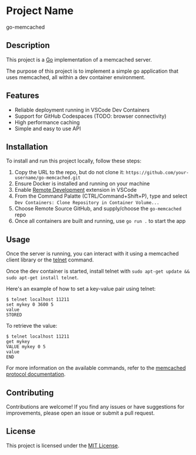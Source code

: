 # Project Name
go-memcached

## Description

This project is a [Go](https://golang.org/) implementation of a memcached server.

The purpose of this project is to implement a simple go application that uses memcached, all within a dev container environment.

## Features

- Reliable deployment running in VSCode Dev Containers
- Support for GitHub Codespaces (TODO: browser connectivity)
- High performance caching
- Simple and easy to use API

## Installation

To install and run this project locally, follow these steps:

1. Copy the URL to the repo, but do not clone it: `https://github.com/your-username/go-memcached.git`
2. Ensure Docker is installed and running on your machine
3. Enable [Remote Development](https://marketplace.visualstudio.com/items?itemName=ms-vscode-remote.vscode-remote-extensionpack) extension in VSCode 
4. From the Command Palatte (CTRL/Command+Shift+P), type and select `Dev Containers: Clone Repository in Container Volume...`
5. Choose Remote Source GitHub, and supply/choose the `go-memcached` repo
6. Once all containers are built and running, use `go run .` to start the app

## Usage

Once the server is running, you can interact with it using a memcached client library or the [telnet](https://en.wikipedia.org/wiki/Telnet) command.

Once the dev container is started, install telnet with `sudo apt-get update && sudo apt-get install telnet`.

Here's an example of how to set a key-value pair using telnet:

```
$ telnet localhost 11211
set mykey 0 3600 5
value
STORED
```

To retrieve the value:

```
$ telnet localhost 11211
get mykey
VALUE mykey 0 5
value
END
```

For more information on the available commands, refer to the [memcached protocol documentation](https://github.com/memcached/memcached/blob/master/doc/protocol.txt).

## Contributing

Contributions are welcome! If you find any issues or have suggestions for improvements, please open an issue or submit a pull request.

## License

This project is licensed under the [MIT License](LICENSE).
